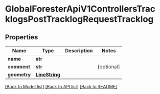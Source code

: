 # GlobalForesterApiV1ControllersTracklogsPostTracklogRequestTracklog

## Properties
Name | Type | Description | Notes
------------ | ------------- | ------------- | -------------
**name** | **str** |  | 
**comment** | **str** |  | [optional] 
**geometry** | [**LineString**](LineString.md) |  | 

[[Back to Model list]](../README.md#documentation-for-models) [[Back to API list]](../README.md#documentation-for-api-endpoints) [[Back to README]](../README.md)

